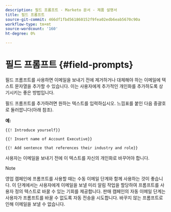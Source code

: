 ```yaml
---
description: 필드 프롬프트 - Marketo 문서 - 제품 설명서
title: 필드 프롬프트
source-git-commit: 466df1fbd561860152f9fea02edb6eab5670c90a
workflow-type: tm+mt
source-wordcount: '160'
ht-degree: 0%

---
```


# 필드 프롬프트 {#field-prompts}

필드 프롬프트를 사용하면 이메일을 보내기 전에 제거하거나 대체해야 하는 이메일에 텍스트 문자열을 추가할 수 있습니다. 이는 사용자에게 추가적인 개인화를 추가하도록 상기시키는 좋은 방법입니다.

필드 프롬프트를 추가하려면 원하는 텍스트를 입력하십시오. 느낌표를 붙인 다음 중괄호로 둘러쌉니다(아래 참조).

**예:**

`{{! Introduce yourself}}`

`{{! Insert name of Account Executive}}`

`{{! Add sentence that references their industry and role}}`

사용자는 이메일을 보내기 전에 이 텍스트를 자신의 개인화로 바꾸어야 합니다.

>[!NOTE]
>
>영업 캠페인에 프롬프트를 사용할 때는 수동 이메일 단계와 함께 사용하는 것이 좋습니다. 이 단계에서는 사용자에게 이메일을 보낼 미리 알림 작업을 할당하여 프롬프트를 사용자 정의 텍스트로 바꿀 수 있는 기회를 제공합니다. 판매 캠페인의 자동 이메일 단계는 사용자가 프롬프트를 바꿀 수 없도록 자동 전송을 시도합니다. 바꾸지 않는 프롬프트로 인해 이메일을 보낼 수 없습니다.
